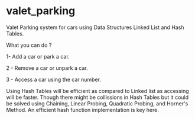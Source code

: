 # valet_parking
Valet Parking system for cars using Data Structures Linked List and Hash Tables.

What you can do ? 

1- Add a car or park a car.

2 - Remove a car or unpark a car.

3 - Access a car using the car number.

Using Hash Tables will be efficient as compared to Linked list as accessing will be faster.
Though there might be collissions in Hash Tables but it could be solved using Chaining, Linear Probing,
Quadratic Probing, and Horner's Method. An efficient hash function implementation is key here.



